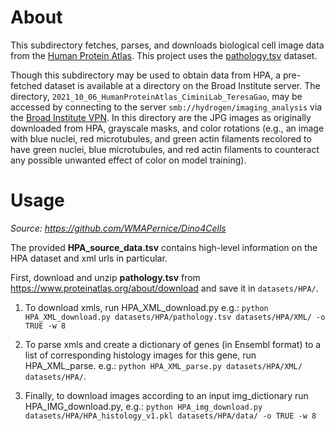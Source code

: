 # About

This subdirectory fetches, parses, and downloads biological cell image data from the [Human Protein Atlas](https://www.proteinatlas.org). This project uses the [pathology.tsv](https://www.proteinatlas.org/about/download) dataset.

Though this subdirectory may be used to obtain data from HPA, a pre-fetched dataset is available at a directory on the Broad Institute server. The directory, `2021_10_06_HumanProteinAtlas_CiminiLab_TeresaGao`, may be accessed by connecting to the server `smb://hydrogen/imaging_analysis` via the [Broad Institute VPN](vpn.broadinstitute.org). In this directory are the JPG images as originally downloaded from HPA, grayscale masks, and color rotations (e.g., an image with blue nuclei, red microtubules, and green actin filaments recolored to have green nuclei, blue microtubules, and red actin filaments to counteract any possible unwanted effect of color on model training).

# Usage

*Source: https://github.com/WMAPernice/Dino4Cells*

The provided **HPA_source_data.tsv** contains high-level information on the HPA dataset and xml urls in particular.

First, download and unzip **pathology.tsv** from https://www.proteinatlas.org/about/download and save it in `datasets/HPA/`.

1. To download xmls, run HPA_XML_download.py e.g.:
`python HPA_XML_download.py datasets/HPA/pathology.tsv datasets/HPA/XML/ -o TRUE -w 8`

2. To parse xmls and create a dictionary of genes (in Ensembl format) to a list of corresponding histology images for this gene, run HPA_XML_parse. e.g.: `python HPA_XML_parse.py datasets/HPA/XML/ datasets/HPA/`.

3. Finally, to download images according to an input img_dictionary run HPA_IMG_download.py, e.g.:
`python HPA_img_download.py datasets/HPA/HPA_histology_v1.pkl datasets/HPA/data/ -o TRUE -w 8`
